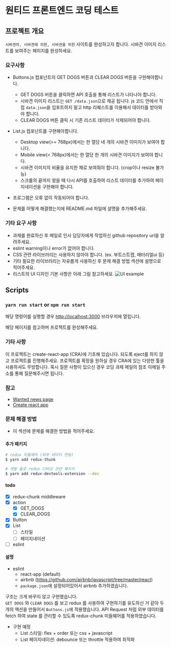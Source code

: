 # 원티드 프론트엔드 코딩 테스트

## 프로젝트 개요

`시바견의, 시바견에 의한, 시바견을 위한` 사이트를 완성하고자 합니다.
시바견 이미지 리스트를 보여주는 페이지를 완성하세요.

### 요구사항

- Buttons.js 컴포넌트의 GET DOGS 버튼과 CLEAR DOGS 버튼을 구현해야합니다.

  - GET DOGS 버튼을 클릭하면 API 호출을 통해 리스트가 나타나야 합니다.
  - 시바견 이미지 리스트는 `GET /data.json`으로 제공 됩니다. js 코드 안에서 직접 `data.json`을 임포트하지 말고 http 리퀘스트를 이용해서 데이터를 받아와야 합니다.
  - CLEAR DOGS 버튼 클릭 시 기존 리스트 데이터가 삭제되어야 합니다.

- List.js 컴포넌트를 구현해아합니다.

  - Desktop view(>= 768px)에서는 한 열당 네 개의 시바견 이미지가 보여야 합니다.
  - Mobile view(< 768px)에서는 한 열당 한 개의 시바견 이미지가 보여야 합니다.
  - 시바견 이미지의 비율을 유지한 채로 보여줘야 합니다. (crop이나 resize 불가능)
  - 스크롤의 끝까지 왔을 때 다시 API를 호출하여 리스트 데이터를 추가하여 페이지네이션을 구현해야 합니다.

- 프로그램은 오류 없이 작동되어야 합니다.
- 문제를 어떻게 해결했는지에 README.md 파일에 설명을 추가해주세요.

### 기타 요구 사항

- 과제를 완료하신 후 메일로 인사 담당자에게 작업하신 github repository url을 알려주세요.
- eslint warning이나 error가 없어야 합니다.
- CSS 관련 라이브러리는 사용하지 않아야 합니다. (ex. 부트스트랩, 매터리얼ui 등)
- 기타 필요한 라이브러리는 자유롭게 사용하신 후 문제 해결 방법 섹션에 설명으로 적어주세요.
- 리스트의 UI 디자인 기본 사항은 아래 그림 참고하세요.
  ![UI example](https://s3.ap-northeast-2.amazonaws.com/wanted-public/sample.jpg)

## Scripts

### `yarn run start` or `npm run start`

해당 명령어를 실행할 경우 [http://localhost:3000](http://localhost:3000) 브라우저에 열립니다.

해당 페이지를 참고하며 프로젝트를 완성해주세요.

### 기타 사항

이 프로젝트는 create-react-app (CRA)에 기초해 있습니다. 되도록 eject를 하지 않고 프로젝트를 진행해주세요.
프로젝트를 확장을 원하실 경우 CRA에 있는 다양한 툴을 사용하셔도 무방합니다.
혹시 질문 사항이 있으신 경우 코딩 과제 메일의 참조 이메일 주소를 통해 질문해주시면 됩니다.

### 참고

- [Wanted news page](https://www.wanted.co.kr/news)
- [Create react app](https://facebook.github.io/create-react-app/)

### 문제 해결 방법

- 이 섹션에 문제를 해결한 방법을 적어주세요.

#### 추가 패키지

```bash
# redux 미들웨어 (외부 데이터 연동)
$ yarn add redux-thunk

# 개발 툴로 redux 디버깅 관련 패키지
$ yarn add redux-devtools-extension --dev
```

#### todo

- [x] redux-chunk middleware
- [x] action
  - [x] GET_DOGS
  - [x] CLEAR_DOGS
- [x] Button
- [x] List
  - [ ] 스타일
  - [ ] 페이지네이션
- [ ] eslint

#### 설명

- eslint
  - react-app (default)
  - airbnb (https://github.com/airbnb/javascript/tree/master/react)
  - `package.json`에 설정되어있어서 airbnb 추가하였습니다.

구조는 크게 바꾸지 않고 구현했습니다.  
`GET DOGS` 와 `CLEAR DOGS` 를 보고 redux 를 사용하여 구현하기를 유도하신 거 같아 두 개의 액션을 만들어서 `Buttons.js`에 적용했습니다. API Request 처럼 외부 데이터를 fetch 하여 state 를 관리할 수 있도록 redux-chunk 미들웨어를 적용하였습니다.

- 구현 예정
  - List 스타일: flex + order 또는 css + javascript
  - List 페이지네이션: debounce 또는 throttle 적용하여 최적화
